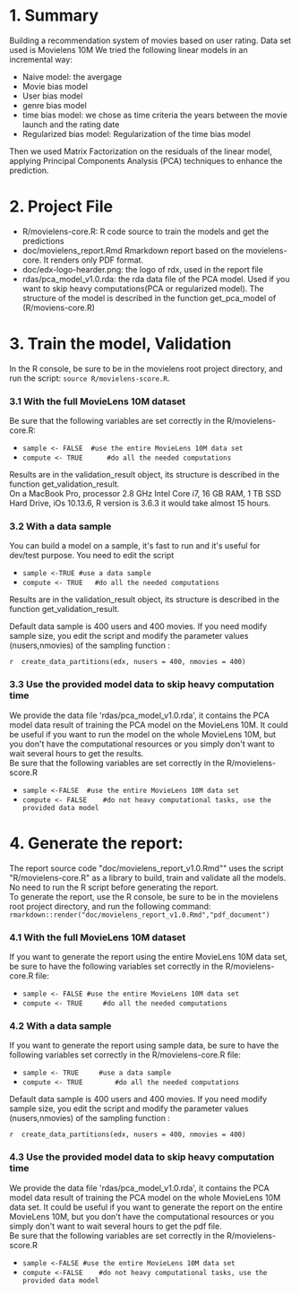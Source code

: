 # 1. Summary
Building a recommendation system of movies based on user rating. Data set used is Movielens 10M
We tried the following linear models in an incremental way:

* Naive model: the avergage
* Movie bias model
* User bias model
* genre bias model
* time bias model: we chose as time criteria the years between the movie launch and the rating date
* Regularized bias model: Regularization of the time bias model

Then we used Matrix Factorization on the residuals of the linear model, applying Principal Components Analysis (PCA) techniques to enhance the prediction.

# 2. Project File

* R/movielens-core.R: R code source to train the models and get the predictions
* doc/movielens_report.Rmd Rmarkdown report based on the movielens-core. It renders only PDF format.
* doc/edx-logo-hearder.png: the logo of rdx, used in the report file
* rdas/pca_model_v1.0.rda: the rda data file of the PCA model. Used if you want to skip heavy computations(PCA or regularized model). The structure of the model is described in the function get_pca_model of (R/moviens-core.R)

# 3. Train the model, Validation

In the R console, be sure to be in the movielens root project directory, and run the script:
`source R/movielens-score.R`.

### 3.1 With the full MovieLens 10M dataset
Be sure that the following variables are set correctly in the R/movielens-core.R:

* `sample <- FALSE  #use the entire MovieLens 10M data set`
* `compute <- TRUE      #do all the needed computations`

Results are in the validation_result object, its structure is described in the function get_validation_result.  
On a MacBook Pro, processor 2.8 GHz Intel Core i7, 16 GB RAM, 1 TB SSD Hard Drive,  iOs 10.13.6, R version is 3.6.3 it would take almost 15 hours.  

### 3.2 With a data sample

You can build a model on a sample, it's fast to run and it's useful for dev/test purpose. You need to edit the script

* `sample <-TRUE #use a data sample`
* `compute <- TRUE   #do all the needed computations`

Results are in the validation_result object, its structure is described in the function get_validation_result. 

Default data sample is 400 users and 400 movies. If you need modify sample size, you edit the script and modify the parameter values (nusers,nmovies)  of the sampling function :

`r 
create_data_partitions(edx, nusers = 400, nmovies = 400) `

### 3.3 Use the provided model data to skip heavy computation time

We provide the data file 'rdas/pca_model_v1.0.rda', it contains the PCA model data result of training the PCA model on the MovieLens 10M. It could be useful if you want to run the model on the whole MovieLens 10M, but you don't have the computational resources or you simply don't want to wait several hours to get the results.  
Be sure that the following variables are set correctly in the R/movielens-score.R 

* `sample <-FALSE  #use the entire MovieLens 10M data set`
* `compute <- FALSE    #do not heavy computational tasks, use the provided data model`

# 4. Generate the report:

The report source code "doc/movielens_report_v1.0.Rmd"" uses the script "R/movielens-core.R" as a library to build, train and validate all the models. No need to run the R script before generating the report.   
To generate the report, use the R console, be sure to be in the movielens root project directory, and run the following command: 
`rmarkdown::render("doc/movielens_report_v1.0.Rmd","pdf_document")`


### 4.1 With the full MovieLens 10M dataset

If you want to generate the report using the entire MovieLens 10M data set, be sure to have the following variables set correctly in the R/movielens-core.R file:

* `sample <- FALSE #use the entire MovieLens 10M data set`
* `compute <- TRUE     #do all the needed computations`


### 4.2 With a data sample

If you want to generate the report using sample data, be sure to have the following variables set correctly in the R/movielens-core.R file:

* `sample <- TRUE     #use a data sample`
* `compute <- TRUE        #do all the needed computations`

Default data sample is 400 users and 400 movies. If you need modify sample size, you edit the script and modify the parameter values (nusers,nmovies)  of the sampling function :

`r 
create_data_partitions(edx, nusers = 400, nmovies = 400) `

### 4.3 Use the provided model data to skip heavy computation time

We provide the data file 'rdas/pca_model_v1.0.rda', it contains the PCA model data result of training the PCA model on the whole MovieLens 10M data set. It could be useful if you want to generate the report on the entire MovieLens 10M, but you don't have the computational resources or you simply don't want to wait several hours to get the pdf file.  
Be sure that the following variables are set correctly in the R/movielens-score.R 

* `sample <-FALSE #use the entire MovieLens 10M data set`
* `compute <-FALSE    #do not heavy computational tasks, use the provided data model`



 

